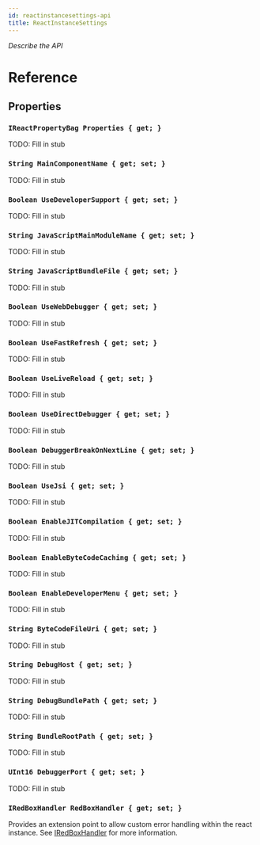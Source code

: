 ```yaml
---
id: reactinstancesettings-api
title: ReactInstanceSettings
---
```


*Describe the API*

# Reference

## Properties

### ```IReactPropertyBag Properties { get; }```

TODO: Fill in stub

### ```String MainComponentName { get; set; }```

TODO: Fill in stub

### ```Boolean UseDeveloperSupport { get; set; }```

TODO: Fill in stub

### ```String JavaScriptMainModuleName { get; set; }```

TODO: Fill in stub

### ```String JavaScriptBundleFile { get; set; }```

TODO: Fill in stub

### ```Boolean UseWebDebugger { get; set; }```

TODO: Fill in stub

### ```Boolean UseFastRefresh { get; set; }```

TODO: Fill in stub

### ```Boolean UseLiveReload { get; set; }```

TODO: Fill in stub

### ```Boolean UseDirectDebugger { get; set; }```

TODO: Fill in stub

### ```Boolean DebuggerBreakOnNextLine { get; set; }```

TODO: Fill in stub

### ```Boolean UseJsi { get; set; }```

TODO: Fill in stub

### ```Boolean EnableJITCompilation { get; set; }```

TODO: Fill in stub

### ```Boolean EnableByteCodeCaching { get; set; }```

TODO: Fill in stub

### ```Boolean EnableDeveloperMenu { get; set; }```

TODO: Fill in stub

### ```String ByteCodeFileUri { get; set; }```

TODO: Fill in stub

### ```String DebugHost { get; set; }```

TODO: Fill in stub

### ```String DebugBundlePath { get; set; }```

TODO: Fill in stub

### ```String BundleRootPath { get; set; }```

TODO: Fill in stub

### ```UInt16 DebuggerPort { get; set; }```

TODO: Fill in stub

### ```IRedBoxHandler RedBoxHandler { get; set; }```

Provides an extension point to allow custom error handling within the react instance. See [IRedBoxHandler](iredboxhandler-api-windows.md) for more information.


<!-- namespace Microsoft.ReactNative
{
    [webhosthidden]
    runtimeclass ReactInstanceSettings 
    {
    ReactInstanceSettings();

    IReactPropertyBag Properties { get; };
    String MainComponentName { get; set; };
    Boolean UseDeveloperSupport { get; set; };
    String JavaScriptMainModuleName { get; set; };
    String JavaScriptBundleFile { get; set; };
    Boolean UseWebDebugger { get; set; };
    Boolean UseFastRefresh { get; set; };
    Boolean UseLiveReload { get; set; };
    Boolean UseDirectDebugger { get; set; };
    Boolean DebuggerBreakOnNextLine { get; set; };
    Boolean UseJsi { get; set; };
    Boolean EnableJITCompilation { get; set; };
    Boolean EnableByteCodeCaching { get; set; };
    Boolean EnableDeveloperMenu { get; set; };
    String ByteCodeFileUri { get; set; };
    String DebugHost { get; set; };
    String DebugBundlePath { get; set; };
    String BundleRootPath { get; set; };
    UInt16 DebuggerPort { get; set; };
    IRedBoxHandler RedBoxHandler { get; set; };
    }
} -->
